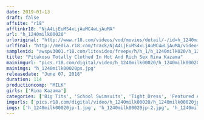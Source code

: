 ```yaml
---
date: 2019-01-13
draft: false
affsite: "r18"
afflinkr18: "NjA4LjEuMS4xLjAuMC4wLjAuMA"
url: "h_1240milk00020"
urloriginal: "http://www.r18.com/videos/vod/movies/detail/-/id=h_1240milk00020"
urlfinal: "http://media.r18.com/track/NjA4LjEuMS4xLjAuMC4wLjAuMA/videos/vod/movies/detail/-/id=h_1240milk00020"
samplevid: "awspv3001.r18.com/litevideo/freepv/h/h_1/h_1240milk020/h_1240milk020_dmb_w.mp4"
title: "Pitakosu Totally Clothed In Hot And Rich Sex Rina Kazama"
mainimgurl: "pics.r18.com/digital/video/h_1240milk00020/h_1240milk00020ps.jpg"
mainimgs: "h_1240milk00020ps.jpg"
releasedate: "June 07, 2018"
duration: 114
productioncomp: "MILK"
girls: ['Rina Kazama']
categories: ['Big Tits', 'School Swimsuits', 'Tight Dress', 'Featured Actress', 'Cosplay', 'Creampie', 'Hi-Def']
imgurls: ['pics.r18.com/digital/video/h_1240milk00020/h_1240milk00020jp-1.jpg', 'pics.r18.com/digital/video/h_1240milk00020/h_1240milk00020jp-2.jpg', 'pics.r18.com/digital/video/h_1240milk00020/h_1240milk00020jp-3.jpg', 'pics.r18.com/digital/video/h_1240milk00020/h_1240milk00020jp-4.jpg', 'pics.r18.com/digital/video/h_1240milk00020/h_1240milk00020jp-5.jpg', 'pics.r18.com/digital/video/h_1240milk00020/h_1240milk00020jp-6.jpg', 'pics.r18.com/digital/video/h_1240milk00020/h_1240milk00020jp-7.jpg', 'pics.r18.com/digital/video/h_1240milk00020/h_1240milk00020jp-8.jpg', 'pics.r18.com/digital/video/h_1240milk00020/h_1240milk00020jp-9.jpg', 'pics.r18.com/digital/video/h_1240milk00020/h_1240milk00020jp-10.jpg', 'pics.r18.com/digital/video/h_1240milk00020/h_1240milk00020jp-11.jpg', 'pics.r18.com/digital/video/h_1240milk00020/h_1240milk00020jp-12.jpg', 'pics.r18.com/digital/video/h_1240milk00020/h_1240milk00020jp-13.jpg', 'pics.r18.com/digital/video/h_1240milk00020/h_1240milk00020jp-14.jpg', 'pics.r18.com/digital/video/h_1240milk00020/h_1240milk00020jp-15.jpg', 'pics.r18.com/digital/video/h_1240milk00020/h_1240milk00020jp-16.jpg', 'pics.r18.com/digital/video/h_1240milk00020/h_1240milk00020jp-17.jpg', 'pics.r18.com/digital/video/h_1240milk00020/h_1240milk00020jp-18.jpg', 'pics.r18.com/digital/video/h_1240milk00020/h_1240milk00020jp-19.jpg', 'pics.r18.com/digital/video/h_1240milk00020/h_1240milk00020jp-20.jpg']
imgs: ['h_1240milk00020jp-1.jpg', 'h_1240milk00020jp-2.jpg', 'h_1240milk00020jp-3.jpg', 'h_1240milk00020jp-4.jpg', 'h_1240milk00020jp-5.jpg', 'h_1240milk00020jp-6.jpg', 'h_1240milk00020jp-7.jpg', 'h_1240milk00020jp-8.jpg', 'h_1240milk00020jp-9.jpg', 'h_1240milk00020jp-10.jpg', 'h_1240milk00020jp-11.jpg', 'h_1240milk00020jp-12.jpg', 'h_1240milk00020jp-13.jpg', 'h_1240milk00020jp-14.jpg', 'h_1240milk00020jp-15.jpg', 'h_1240milk00020jp-16.jpg', 'h_1240milk00020jp-17.jpg', 'h_1240milk00020jp-18.jpg', 'h_1240milk00020jp-19.jpg', 'h_1240milk00020jp-20.jpg']
---
```

